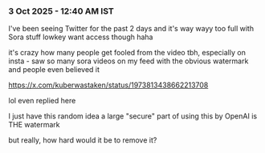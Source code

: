 ### 3 Oct 2025 - 12:40 AM IST

I've been seeing Twitter for the past 2 days and it's way wayy too full with Sora stuff
lowkey want access though haha

it's crazy how many people get fooled from the video tbh, especially on insta - saw so many sora videos on my feed with the obvious watermark and people even believed it

https://x.com/kuberwastaken/status/1973813438662213708

lol even replied here

I just have this random idea
a large "secure" part of using this by OpenAI is THE watermark 

but really, how hard would it be to remove it?